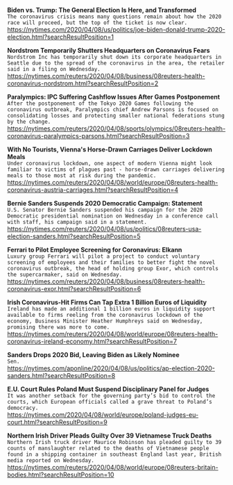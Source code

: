 **Biden vs. Trump: The General Election Is Here, and Transformed**\
`The coronavirus crisis means many questions remain about how the 2020 race will proceed, but the top of the ticket is now clear.`\
https://nytimes.com/2020/04/08/us/politics/joe-biden-donald-trump-2020-election.html?searchResultPosition=1

**Nordstrom Temporarily Shutters Headquarters on Coronavirus Fears**\
`Nordstrom Inc has temporarily shut down its corporate headquarters in Seattle due to the spread of the coronavirus in the area, the retailer said in a filing on Wednesday.`\
https://nytimes.com/reuters/2020/04/08/business/08reuters-health-coronavirus-nordstrom.html?searchResultPosition=2

**Paralympics: IPC Suffering Cashflow Issues After Games Postponement**\
`After the postponement of the Tokyo 2020 Games following the coronavirus outbreak, Paralympics chief Andrew Parsons is focused on consolidating losses and protecting smaller national federations stung by the change.`\
https://nytimes.com/reuters/2020/04/08/sports/olympics/08reuters-health-coronavirus-paralympics-parsons.html?searchResultPosition=3

**With No Tourists, Vienna's Horse-Drawn Carriages Deliver Lockdown Meals**\
`Under coronavirus lockdown, one aspect of modern Vienna might look familiar to victims of plagues past - horse-drawn carriages delivering meals to those most at risk during the pandemic.`\
https://nytimes.com/reuters/2020/04/08/world/europe/08reuters-health-coronavirus-austria-carriages.html?searchResultPosition=4

**Bernie Sanders Suspends 2020 Democratic Campaign: Statement**\
`U.S. Senator Bernie Sanders suspended his campaign for the 2020 Democratic presidential nomination on Wednesday in a conference call with staff, his campaign said in a statement.`\
https://nytimes.com/reuters/2020/04/08/us/politics/08reuters-usa-election-sanders.html?searchResultPosition=5

**Ferrari to Pilot Employee Screening for Coronavirus: Elkann**\
`Luxury group Ferrari will pilot a project to conduct voluntary screening of employees and their families to better fight the novel coronavirus outbreak, the head of holding group Exor, which controls the supercarmaker, said on Wednesday. `\
https://nytimes.com/reuters/2020/04/08/business/08reuters-health-coronavirus-exor.html?searchResultPosition=6

**Irish Coronavirus-Hit Firms Can Tap Extra 1 Billion Euros of Liquidity**\
`Ireland has made an additional 1 billion euros in liquidity support available to firms reeling from the coronavirus lockdown of the economy, Business Minister Heather Humphreys said on Wednesday, promising there was more to come.`\
https://nytimes.com/reuters/2020/04/08/world/europe/08reuters-health-coronavirus-ireland-economy.html?searchResultPosition=7

**Sanders Drops 2020 Bid, Leaving Biden as Likely Nominee**\
`Sen.`\
https://nytimes.com/aponline/2020/04/08/us/politics/ap-election-2020-sanders.html?searchResultPosition=8

**E.U. Court Rules Poland Must Suspend Disciplinary Panel for Judges**\
`It was another setback for the governing party’s bid to control the courts, which European officials called a grave threat to Poland’s democracy.`\
https://nytimes.com/2020/04/08/world/europe/poland-judges-eu-court.html?searchResultPosition=9

**Northern Irish Driver Pleads Guilty Over 39 Vietnamese Truck Deaths**\
`Northern Irish truck driver Maurice Robinson has pleaded guilty to 39 counts of manslaughter related to the deaths of Vietnamese people found in a shipping container in southeast England last year, British media reported on Wednesday.`\
https://nytimes.com/reuters/2020/04/08/world/europe/08reuters-britain-bodies.html?searchResultPosition=10

